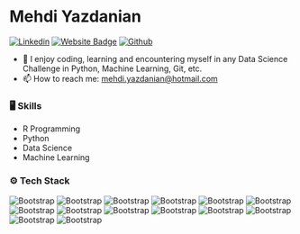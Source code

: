 # Mehdi Yazdanian

[![Linkedin](https://img.shields.io/badge/-LinkedIn-blue?style=flat&logo=Linkedin&logoColor=white)](https://www.linkedin.com/in/mehdiyazdanian/)
[![Website Badge](https://img.shields.io/badge/-Website-c14438?style=flat&logo=Google-Chrome&logoColor=white&link=https://pytopia.ai)](https://mehdi-yazdanian-protfolio.netlify.app/)
[![Github](https://img.shields.io/github/followers/hejazizo?label=Follow&style=social)](https://github.com/mehdiy2020)


- 🌱 I enjoy coding, learning and encountering myself in any Data Science Challenge in Python, Machine Learning, Git, etc. 
- 📫 How to reach me: mehdi.yazdanian@hotmail.com


### 🖥 Skills
- R Programming
- Python
- Data Science
- Machine Learning
### ⚙️ Tech Stack

![Bootstrap](https://img.shields.io/badge/-R-05122A?style=flat-square&logo=R&color=353535)
![Bootstrap](https://img.shields.io/badge/-Tidyverse-05122A?style=flat-square&logo=RStudio&color=353535)
![Bootstrap](https://img.shields.io/badge/-Python-05122A?style=flat-square&logo=Python&color=353535) 
![Bootstrap](https://img.shields.io/badge/-Docker-05122A?style=flat-square&logo=Docker&color=353535)
![Bootstrap](https://img.shields.io/badge/-PyTorch-05122A?style=flat-square&logo=PyTorch&color=353535)
![Bootstrap](https://img.shields.io/badge/-Scikit%20Learn-05122A?style=flat-square&logo=Scikit-Learn&color=353535) 
![Bootstrap](https://img.shields.io/badge/-MongoDB-05122A?style=flat-square&logo=MongoDB&color=353535)
![Bootstrap](https://img.shields.io/badge/-PostgreSQL-05122A?style=flat-square&logo=PostgreSQL&color=353535)
![Bootstrap](https://img.shields.io/badge/-Pandas-05122A?style=flat-square&logo=Pandas&color=353535)
![Bootstrap](https://img.shields.io/badge/-Numpy-05122A?style=flat-square&logo=Numpy&color=353535)
![Bootstrap](https://img.shields.io/badge/-Matplotlib-05122A?style=flat-square&logo=Matplotlib&color=353535)
![Bootstrap](https://img.shields.io/badge/-Flask-05122A?style=flat-square&logo=Flask&color=353535)
![Bootstrap](https://img.shields.io/badge/-FastAPI-05122A?style=flat-square&logo=FastAPI&color=353535)
![Bootstrap](https://img.shields.io/badge/-Visual%20Studio%20Code-05122A?style=flat-square&logo=Visual-Studio-Code&color=353535)


